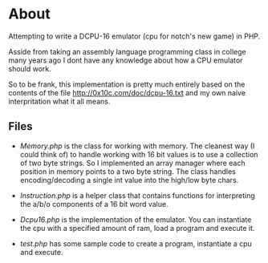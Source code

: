 About
=====
Attempting to write a DCPU-16 emulator (cpu for notch's new game) in PHP. 

Asside from taking an assembly language programming class in college many years ago I dont have any knowledge about how a CPU emulator should work.

So to be frank, this implementation is pretty much entirely based on the contents of the file http://0x10c.com/doc/dcpu-16.txt and my own naive interpritation what it all means.

Files
-----
* _Memory.php_ is the class for working with memory. The cleanest way (I could think of) to handle working with 16 bit values is to use a collection of two byte strings. So I implemented an array manager where each position in memory points to a two byte string. The class handles encoding/decoding a single int value into the high/low byte chars.

* _Instruction.php_ is a helper class that contains functions for interpreting the a/b/o components of a 16 bit word value.

* _Dcpu16.php_ is the implementation of the emulator. You can instantiate the cpu with a specified amount of ram, load a program and execute it.

* _test.php_ has some sample code to create a program, instantiate a cpu and execute.